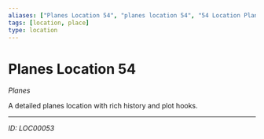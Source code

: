 ```yaml
---
aliases: ["Planes Location 54", "planes location 54", "54 Location Planes"]
tags: [location, place]
type: location
---
```


# Planes Location 54

*Planes*

A detailed planes location with rich history and plot hooks.

---
*ID: LOC00053*